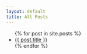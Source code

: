 ```yaml
---
layout: default
title: All Posts
---
```


<ul>
  {% for post in site.posts %}
  <li><a href="{{ site.baseurl }}{{ post.url }}">{{ post.title }}</a></li>
  {% endfor %}
</ul>

